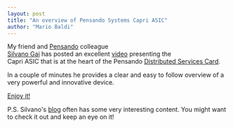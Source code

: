 ```yaml
---
layout: post
title: "An overview of Pensando Systems Capri ASIC"
author: "Mario Baldi"
---
```


My friend and [Pensando](https://pensando.io/) colleague  
[Silvano Gai](https://www.linkedin.com/in/silvano-gai-15263b1/) has posted an 
excellent [video](https://silvanogai.github.io/posts/capri/) 
presenting the  
Capri ASIC that is at the heart of the Pensando 
[Distributed Services Card](https://pensando.io/assets/documents/Naples_100_ProductBrief-10-2019.pdf). 

In a couple of minutes he provides a clear and easy to follow overview of a very powerful and innovative device.

[Enjoy it!](https://silvanogai.github.io/posts/capri/)

P.S. Silvano's [blog](https://silvanogai.github.io/) often has some very interesting content. 
You might want to check it out and keep an eye on it! 
